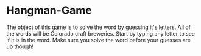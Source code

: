 # Hangman-Game

The object of this game is to solve the word by guessing it's letters. All of the words will be Colorado craft breweries. Start by typing any letter to see if it is in the word. Make sure you solve the word before your guesses are up though!
